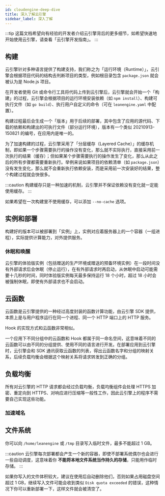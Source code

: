```yaml
---
id: cloudengine-deep-dive
title: 深入了解云引擎
sidebar_label: 深入了解
---
```


:::tip
这篇文档希望向有经验的开发者介绍云引擎背后的更多细节，如希望快速地开始使用云引擎，请查看「云引擎开发指南」。
:::

## 构建
云引擎针对多种语言提供了构建支持，我们称之为「运行环境（Runtime）」，云引擎会根据项目代码的结构去判断项目的类型，例如根目录包含 `package.json` 就会被认为是 Node.js 项目。

在开发者使用 Git 或命令行工具将代码上传到云引擎后，云引擎就会开始一个「构建」的过程，云引擎会根据项目的运行环境安装依赖（如 `npm install`）、构建可执行文件（如 `go build`）、执行用户自定义的命令（可在 `leanengine.yaml` 中配置）。

构建过程最后会生成一个「版本」用于后续的部署，其中包含了应用的源代码、下载的依赖和构建出的可执行文件（部分运行环境），版本有一个类似 20210913-150821 的编号，在应用内是唯一的。

为了加速构建的过程，云引擎采用了「分层缓存（Layered Cache）」的缓存机制，即如果一个步骤需要执行的操作没有变化，那么就不实际执行，直接采用前一次执行的结果（缓存）；但如果某个步骤需要执行的操作发生了变化，那么从此之后的所有步骤都需要重新执行。举例来说如果项目的依赖清单（如 `package.json`）没有发生变化，那么就不会重新执行依赖安装，而是采用前一次安装好的结果，整个构建过程就会快很多。

:::caution
构建缓存只是一种加速的机制，云引擎并不保证依赖没有变化就一定能使用缓存。
:::

如果希望在一次构建里不使用缓存，可以添加 `--no-cache` 选项。

## 实例和部署
构建好的版本可以被部署到「实例」上，实例对应着服务器上的一个容器（一组进程），实际提供计算能力，对外提供服务。

### 休眠和唤醒
云引擎的体验版实例（包括赠送的生产环境或赠送的预备环境实例）在一段时间没有外部请求后会休眠（停止运行），在有外部请求时再启动，从休眠中启动可能需要十几秒的时间，同时体验版实例每天最多保持运行 18 个小时，超过 18 小时会被强制休眠，即使有外部请求也不会启动。

## 云函数

云函数是云引擎提供的一种经过高度封装的函数计算功能，由云引擎 SDK 提供，本质上是与用户程序运行在同一个进程、同一个 HTTP 端口上的 HTTP 服务。

Hook 的实现方式和云函数非常相似。

一个应用下不同分组中的云函数和 Hook 都属于同一命名空间，这意味着不同的云函数可以由不同的分组提供、使用不同的语言进行开发。在部署应用到云引擎时，云引擎会和 SDK 通讯获取云函数的列表，得出云函数名字和分组的映射关系，后续负载均衡会根据这个映射关系将请求转发到正确的分组。

## 负载均衡
所有对云引擎的 HTTP 请求都会经过负载均衡，负载均衡组件会处理 HTTPS 加密、重定向到 HTTPS、对响应进行压缩等一般性工作，因此云引擎上的程序不需要自己实现这些功能。

### 加速域名

## 文件系统

你可以向 `/home/leanengine` 或 `/tmp` 目录写入临时文件，最多不能超过 1 GB。

:::caution
云引擎每次部署都会产生一个新的容器，即使不部署系统偶尔也会进行一些自动调度，这意味着你 **不能将本地文件系统当作持久的存储**，只能用作临时存储。
:::

如果你写入的文件体积较大，建议在使用后自动删除他们，否则如果占用磁盘空间超过 1 GB，继续写入文件可能会收到类似 `Disk quota exceeded` 的错误，这种情况下你可以重新部署一下，这样文件就会被清空了。
